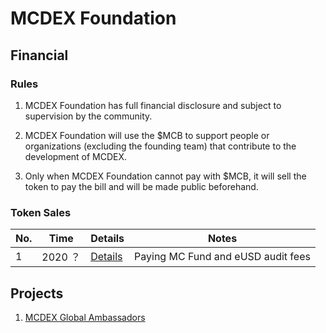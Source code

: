 # MCDEX Foundation


## Financial 

### Rules

1. MCDEX Foundation has full financial disclosure and subject to supervision by the community.

2. MCDEX Foundation will use the $MCB to support people or organizations (excluding the founding team) that contribute to the development of MCDEX.

3. Only when MCDEX Foundation cannot pay with $MCB, it will sell the token to pay the bill and will be made public beforehand.

### Token Sales

| No. | Time          | Details | Notes |
|-----|---------------|---------|-------|
|  1  | 2020 ？  | [Details](financial/token-sales/1.md) | Paying MC Fund and eUSD audit fees|

## Projects
1. [MCDEX Global Ambassadors](projects/ambassadors.md)
